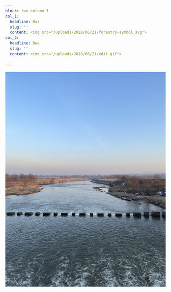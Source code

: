 ```yaml
---
block: two-column-1
col_1:
  headline: Raz
  slug: ''
  content: <img src="/uploads/2018/06/21/forestry-symbol.svg">
col_2:
  headline: Dwa
  slug: ''
  content: <img src="/uploads/2018/06/21/edit.gif">

---
```

![](/uploads/2021/02/22/img_1882.jpeg)